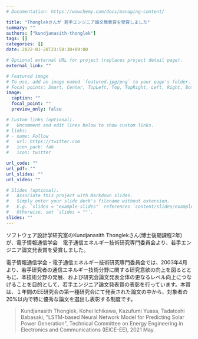 ```yaml
---
# Documentation: https://wowchemy.com/docs/managing-content/

title: "Thonglekさんが 若手エンジニア論文発表賞を受賞しました"
summary: ""
authors: ["kundjanasith-thonglek"]
tags: []
categories: []
date: 2022-01-28T23:50:38+09:00

# Optional external URL for project (replaces project detail page).
external_link: ""

# Featured image
# To use, add an image named `featured.jpg/png` to your page's folder.
# Focal points: Smart, Center, TopLeft, Top, TopRight, Left, Right, BottomLeft, Bottom, BottomRight.
image:
  caption: ""
  focal_point: ""
  preview_only: false

# Custom links (optional).
#   Uncomment and edit lines below to show custom links.
# links:
# - name: Follow
#   url: https://twitter.com
#   icon_pack: fab
#   icon: twitter

url_code: ""
url_pdf: ""
url_slides: ""
url_video: ""

# Slides (optional).
#   Associate this project with Markdown slides.
#   Simply enter your slide deck's filename without extension.
#   E.g. `slides = "example-slides"` references `content/slides/example-slides.md`.
#   Otherwise, set `slides = ""`.
slides: ""
---
```


ソフトウェア設計学研究室のKundjanasith Thonglekさん(博士後期課程2年)が、電子情報通信学会　電子通信エネルギー技術研究専門委員会より、若手エンジニア論文発表賞を受賞しました。

電子情報通信学会・電子通信エネルギー技術研究専門委員会では、2003年4月より、若手研究者の通信エネルギー技術分野に関する研究意欲の向上を図るとともに、本技術分野の発展、および研究会論文発表全体の更なるレベル向上につなげることを目的として、若手エンジニア論文発表賞の表彰を行っています。本賞は、１年間のEE研究会の第一種研究会にて発表された論文の中から、対象者の20%以内で特に優秀な論文を選出し表彰する制度です。

> Kundjanasith Thonglek, Kohei Ichikawa, Kazufumi Yuasa, Tadatoshi Babasaki, "LSTM-based Neural Network Model for Predicting Solar Power Generation", Technical Committee on Energy Engineering in Electronics and Communications (IEICE-EE), 2021 May.